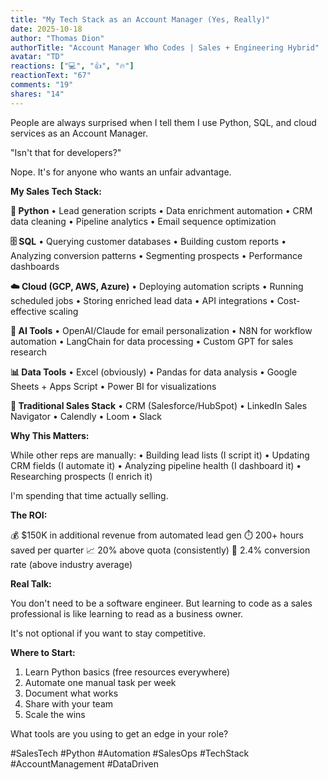 ```yaml
---
title: "My Tech Stack as an Account Manager (Yes, Really)"
date: 2025-10-18
author: "Thomas Dion"
authorTitle: "Account Manager Who Codes | Sales + Engineering Hybrid"
avatar: "TD"
reactions: ["💻", "👍", "🔥"]
reactionText: "67"
comments: "19"
shares: "14"
---
```


People are always surprised when I tell them I use Python, SQL, and cloud services as an Account Manager.

"Isn't that for developers?"

Nope. It's for anyone who wants an unfair advantage.

**My Sales Tech Stack:**

**🐍 Python**
• Lead generation scripts
• Data enrichment automation
• CRM data cleaning
• Pipeline analytics
• Email sequence optimization

**🗄️ SQL**
• Querying customer databases
• Building custom reports
• Analyzing conversion patterns
• Segmenting prospects
• Performance dashboards

**☁️ Cloud (GCP, AWS, Azure)**
• Deploying automation scripts
• Running scheduled jobs
• Storing enriched lead data
• API integrations
• Cost-effective scaling

**🤖 AI Tools**
• OpenAI/Claude for email personalization
• N8N for workflow automation
• LangChain for data processing
• Custom GPT for sales research

**📊 Data Tools**
• Excel (obviously)
• Pandas for data analysis
• Google Sheets + Apps Script
• Power BI for visualizations

**💼 Traditional Sales Stack**
• CRM (Salesforce/HubSpot)
• LinkedIn Sales Navigator
• Calendly
• Loom
• Slack

**Why This Matters:**

While other reps are manually:
• Building lead lists (I script it)
• Updating CRM fields (I automate it)
• Analyzing pipeline health (I dashboard it)
• Researching prospects (I enrich it)

I'm spending that time actually selling.

**The ROI:**

💰 $150K in additional revenue from automated lead gen
⏱️ 200+ hours saved per quarter
📈 20% above quota (consistently)
🎯 2.4% conversion rate (above industry average)

**Real Talk:**

You don't need to be a software engineer. But learning to code as a sales professional is like learning to read as a business owner.

It's not optional if you want to stay competitive.

**Where to Start:**

1. Learn Python basics (free resources everywhere)
2. Automate one manual task per week
3. Document what works
4. Share with your team
5. Scale the wins

What tools are you using to get an edge in your role?

#SalesTech #Python #Automation #SalesOps #TechStack #AccountManagement #DataDriven
